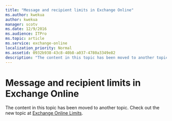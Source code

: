 ```yaml
---
title: "Message and recipient limits in Exchange Online"
ms.author: kwekua
author: kwekua
manager: scotv
ms.date: 12/9/2016
ms.audience: ITPro
ms.topic: article
ms.service: exchange-online
localization_priority: Normal
ms.assetid: 0932b938-43c8-40b8-a037-4780a3349e82
description: "The content in this topic has been moved to another topic. Check out the new topic at Exchange Online Limits."
---
```


# Message and recipient limits in Exchange Online

The content in this topic has been moved to another topic. Check out the new topic at [Exchange Online Limits](https://go.microsoft.com/fwlink/p/?LinkId=393431).


